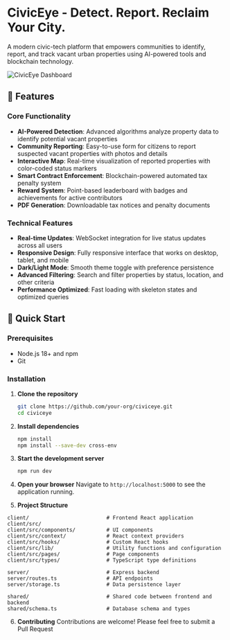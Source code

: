 # CivicEye - Detect. Report. Reclaim Your City.

A modern civic-tech platform that empowers communities to identify, report, and track vacant urban properties using AI-powered tools and blockchain technology.

![CivicEye Dashboard](https://images.unsplash.com/photo-1477959858617-67f85cf4f1df?ixlib=rb-4.0.3&w=1200&h=400&fit=crop)

## 🌟 Features

### Core Functionality
- **AI-Powered Detection**: Advanced algorithms analyze property data to identify potential vacant properties
- **Community Reporting**: Easy-to-use form for citizens to report suspected vacant properties with photos and details
- **Interactive Map**: Real-time visualization of reported properties with color-coded status markers
- **Smart Contract Enforcement**: Blockchain-powered automated tax penalty system
- **Reward System**: Point-based leaderboard with badges and achievements for active contributors
- **PDF Generation**: Downloadable tax notices and penalty documents

### Technical Features
- **Real-time Updates**: WebSocket integration for live status updates across all users
- **Responsive Design**: Fully responsive interface that works on desktop, tablet, and mobile
- **Dark/Light Mode**: Smooth theme toggle with preference persistence
- **Advanced Filtering**: Search and filter properties by status, location, and other criteria
- **Performance Optimized**: Fast loading with skeleton states and optimized queries

## 🚀 Quick Start

### Prerequisites
- Node.js 18+ and npm
- Git

### Installation

1. **Clone the repository**
   ```bash
   git clone https://github.com/your-org/civiceye.git
   cd civiceye
   ```

2. **Install dependencies**
   ```bash
   npm install
   npm install --save-dev cross-env
   ```

3. **Start the development server**
   ```bash
   npm run dev
   ```

4. **Open your browser**
   Navigate to `http://localhost:5000` to see the application running.

5. **Project Structure**
```plaintext
client/                         # Frontend React application
client/src/
client/src/components/          # UI components
client/src/context/             # React context providers
client/src/hooks/               # Custom React hooks
client/src/lib/                 # Utility functions and configuration
client/src/pages/               # Page components
client/src/types/               # TypeScript type definitions

server/                         # Express backend
server/routes.ts                # API endpoints
server/storage.ts               # Data persistence layer

shared/                         # Shared code between frontend and backend
shared/schema.ts                # Database schema and types
```

   

6. **Contributing**
Contributions are welcome! Please feel free to submit a Pull Request
